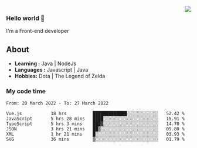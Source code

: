 <img align='right' src="https://github-readme-stats.vercel.app/api?username=jumodada&show_icons=true&theme=vue">

### Hello world 👋

I'm a Front-end developer 
    
## About
-  **Learning :** Java | NodeJs
-  **Languages :** Javascript | Java
-  **Hobbies:** Dota | The Legend of Zelda

### My code time

<!--START_SECTION:waka-->

```text
From: 20 March 2022 - To: 27 March 2022

Vue.js           18 hrs          █████████████░░░░░░░░░░░░   52.42 %
JavaScript       5 hrs 28 mins   ████░░░░░░░░░░░░░░░░░░░░░   15.91 %
TypeScript       5 hrs 3 mins    ███▓░░░░░░░░░░░░░░░░░░░░░   14.70 %
JSON             3 hrs 21 mins   ██▒░░░░░░░░░░░░░░░░░░░░░░   09.80 %
XML              1 hr 21 mins    █░░░░░░░░░░░░░░░░░░░░░░░░   03.93 %
SVG              36 mins         ▒░░░░░░░░░░░░░░░░░░░░░░░░   01.79 %
```

<!--END_SECTION:waka-->
